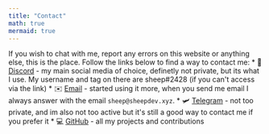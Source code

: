 ```yaml
---
title: "Contact"
math: true
mermaid: true
---
```


If you wish to chat with me, report any errors on this website or anything else, this is the place. Follow the links below to find a way to contact me:
	* 💬 [Discord](https://discord.com/users/429303151598895106) - my main social media of choice, definetly not private, but its what I use.
	My username and tag on there are sheep#2428 (if you can't access via the link)
	* ✉️ [Email](mailto:hi@sheepdev.xyz) - started using it more, when you send me email I always answer with the email `sheep@sheepdev.xyz`.
	* 🛩  [Telegram](https://t.me/sheepdev) - not too private, and im also not too active but it's still a good way to contact me if you prefer it
	* 💻 [GitHub](https://github.com/sheeepdev) - all my projects and contributions
